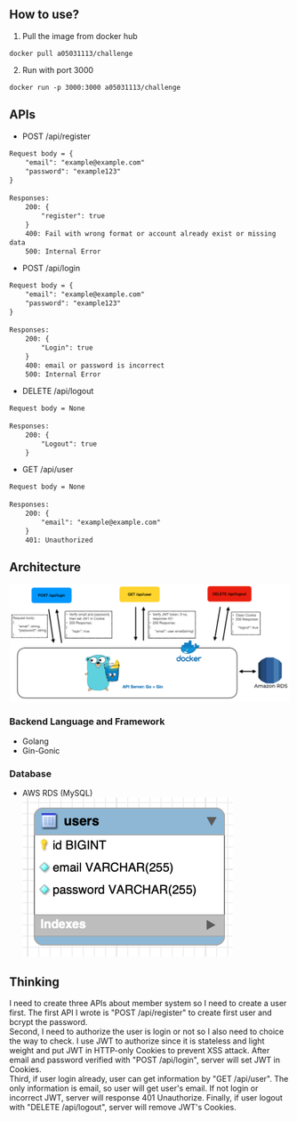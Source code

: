 ## How to use?

1. Pull the image from docker hub

```
docker pull a05031113/challenge
```

2. Run with port 3000

```
docker run -p 3000:3000 a05031113/challenge

```

## APIs

- POST /api/register

```
Request body = {
    "email": "example@example.com"
    "password": "example123"
}

Responses:
    200: {
        "register": true
    }
    400: Fail with wrong format or account already exist or missing data
    500: Internal Error
```

- POST /api/login

```
Request body = {
    "email": "example@example.com"
    "password": "example123"
}

Responses:
    200: {
        "Login": true
    }
    400: email or password is incorrect
    500: Internal Error
```

- DELETE /api/logout

```
Request body = None

Responses:
    200: {
        "Logout": true
    }
```

- GET /api/user

```
Request body = None

Responses:
    200: {
        "email": "example@example.com"
    }
    401: Unauthorized
```

## Architecture

![](architecture.png)

### Backend Language and Framework

- Golang
- Gin-Gonic

### Database

- AWS RDS (MySQL)  
  ![](data_structure.png)

## Thinking

I need to create three APIs about member system so I need to create a user first. The first API I wrote is "POST /api/register" to create first user and bcrypt the password.  
Second, I need to authorize the user is login or not so I also need to choice the way to check. I use JWT to authorize since it is stateless and light weight and put JWT in HTTP-only Cookies to prevent XSS attack. After email and password verified with "POST /api/login", server will set JWT in Cookies.  
Third, if user login already, user can get information by "GET /api/user". The only information is email, so user will get user's email. If not login or incorrect JWT, server will response 401 Unauthorize.
Finally, if user logout with "DELETE /api/logout", server will remove JWT's Cookies.
